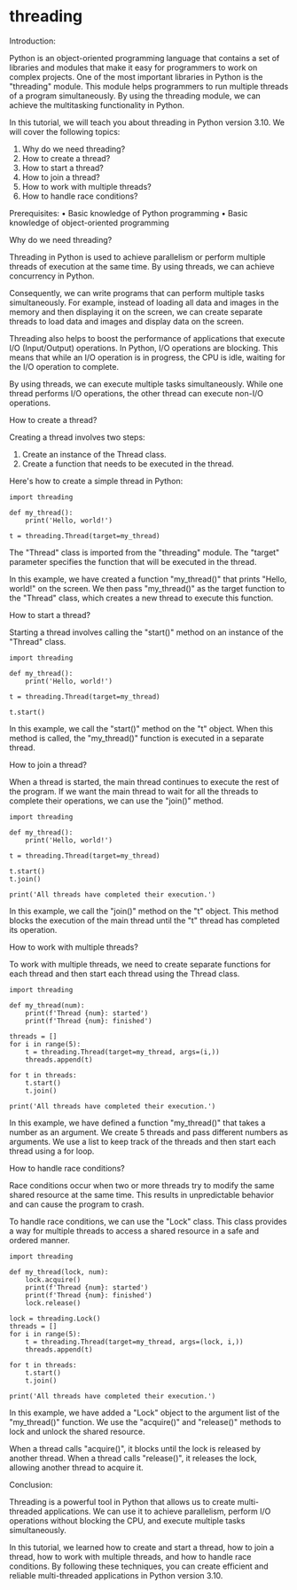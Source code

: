 
threading
=========
Introduction:

Python is an object-oriented programming language that contains a set of libraries and modules that make it easy for programmers to work on complex projects. One of the most important libraries in Python is the "threading" module. This module helps programmers to run multiple threads of a program simultaneously. By using the threading module, we can achieve the multitasking functionality in Python.

In this tutorial, we will teach you about threading in Python version 3.10. We will cover the following topics:

1. Why do we need threading?
2. How to create a thread?
3. How to start a thread?
4. How to join a thread?
5. How to work with multiple threads?
6. How to handle race conditions?

Prerequisites:
• Basic knowledge of Python programming
• Basic knowledge of object-oriented programming

Why do we need threading?

Threading in Python is used to achieve parallelism or perform multiple threads of execution at the same time. By using threads, we can achieve concurrency in Python.

Consequently, we can write programs that can perform multiple tasks simultaneously. For example, instead of loading all data and images in the memory and then displaying it on the screen, we can create separate threads to load data and images and display data on the screen.

Threading also helps to boost the performance of applications that execute I/O (Input/Output) operations. In Python, I/O operations are blocking. This means that while an I/O operation is in progress, the CPU is idle, waiting for the I/O operation to complete.

By using threads, we can execute multiple tasks simultaneously. While one thread performs I/O operations, the other thread can execute non-I/O operations.

How to create a thread?

Creating a thread involves two steps:
1. Create an instance of the Thread class.
2. Create a function that needs to be executed in the thread.


Here's how to create a simple thread in Python:

```
import threading

def my_thread():
    print('Hello, world!')

t = threading.Thread(target=my_thread)
```

The "Thread" class is imported from the "threading" module. The "target" parameter specifies the function that will be executed in the thread.

In this example, we have created a function "my_thread()" that prints "Hello, world!" on the screen. We then pass "my_thread()" as the target function to the "Thread" class, which creates a new thread to execute this function.

How to start a thread?

Starting a thread involves calling the "start()" method on an instance of the "Thread" class.

```
import threading

def my_thread():
    print('Hello, world!')

t = threading.Thread(target=my_thread)

t.start()
```

In this example, we call the "start()" method on the "t" object. When this method is called, the "my_thread()" function is executed in a separate thread.

How to join a thread?

When a thread is started, the main thread continues to execute the rest of the program. If we want the main thread to wait for all the threads to complete their operations, we can use the "join()" method.

```
import threading

def my_thread():
    print('Hello, world!')

t = threading.Thread(target=my_thread)

t.start()
t.join()

print('All threads have completed their execution.')
```

In this example, we call the "join()" method on the "t" object. This method blocks the execution of the main thread until the "t" thread has completed its operation.

How to work with multiple threads?

To work with multiple threads, we need to create separate functions for each thread and then start each thread using the Thread class. 

```
import threading

def my_thread(num):
    print(f'Thread {num}: started')
    print(f'Thread {num}: finished')

threads = []
for i in range(5):
    t = threading.Thread(target=my_thread, args=(i,))
    threads.append(t)

for t in threads:
    t.start()
    t.join()

print('All threads have completed their execution.')
```

In this example, we have defined a function "my_thread()" that takes a number as an argument. We create 5 threads and pass different numbers as arguments. We use a list to keep track of the threads and then start each thread using a for loop.

How to handle race conditions?

Race conditions occur when two or more threads try to modify the same shared resource at the same time. This results in unpredictable behavior and can cause the program to crash.

To handle race conditions, we can use the "Lock" class. This class provides a way for multiple threads to access a shared resource in a safe and ordered manner.

```
import threading

def my_thread(lock, num):
    lock.acquire()
    print(f'Thread {num}: started')
    print(f'Thread {num}: finished')
    lock.release()

lock = threading.Lock()
threads = []
for i in range(5):
    t = threading.Thread(target=my_thread, args=(lock, i,))
    threads.append(t)

for t in threads:
    t.start()
    t.join()

print('All threads have completed their execution.')
```

In this example, we have added a "Lock" object to the argument list of the "my_thread()" function. We use the "acquire()" and "release()" methods to lock and unlock the shared resource.

When a thread calls "acquire()", it blocks until the lock is released by another thread. When a thread calls "release()", it releases the lock, allowing another thread to acquire it.

Conclusion:

Threading is a powerful tool in Python that allows us to create multi-threaded applications. We can use it to achieve parallelism, perform I/O operations without blocking the CPU, and execute multiple tasks simultaneously.

In this tutorial, we learned how to create and start a thread, how to join a thread, how to work with multiple threads, and how to handle race conditions. By following these techniques, you can create efficient and reliable multi-threaded applications in Python version 3.10.